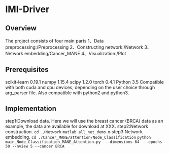 
# IMI-Driver
##  Overview
The project consists of four main parts
1、Data preprocessing:/Preprocessing
2、Constructing network:/Network
3、Network embedding/Cancer_MANE
4、Visualization:/Plot
## Prerequisites
scikit-learn 0.19.1 
numpy 1.15.4 
scipy 1.2.0 
torch 0.4.1 
Python 3.5
Compatible with both cuda and cpu devices, depending on the user choice through arg_parser file. Also compatible with python2 and python3.
##  Implementation
step1:Download data. Here we will use the breast cancer (BRCA) data as an example, the data are available for download at XXX.
step2:Network construction.
`cd ./Network`
`matlab all_net_demo.m`
step3:Network embedding.
`cd ./Cancer_MANE/attention/Node_Classification`
`python main_Node_Classification_MANE_Attention.py  --dimensions 64  --epochs 50 --nview 5 --cancer BRCA`
